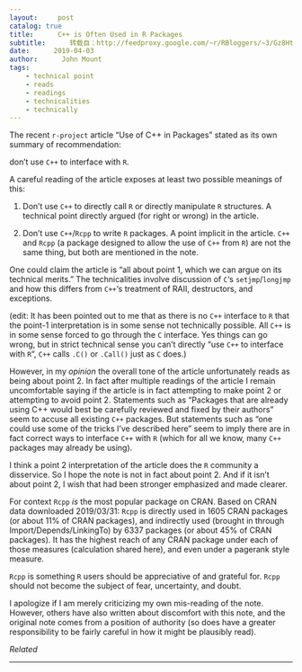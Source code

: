 ```yaml
---
layout:     post
catalog: true
title:      C++ is Often Used in R Packages
subtitle:      转载自：http://feedproxy.google.com/~r/RBloggers/~3/Gz8Ht8cWfXE/
date:      2019-04-03
author:      John Mount
tags:
    - technical point
    - reads
    - readings
    - technicalities
    - technically
---
```






The recent `r-project` article “Use of C++ in Packages” stated as its own summary of recommendation:

> 

don’t use `C++` to interface with `R`.



A careful reading of the article exposes at least two possible meanings of this:

1. Don’t use `C++` to directly call `R` or directly manipulate `R` structures. A technical point directly argued (for right or wrong) in the article.

1. Don’t use `C++`/`Rcpp` to write `R` packages. A point implicit in the article. `C++` and `Rcpp` (a package designed to allow the use of `C++` from `R`) are not the same thing, but both are mentioned in the note.


One could claim the article is “all about point 1, which we can argue on its technical merits.” The technicalities involve discussion of `C`‘s `setjmp`/`longjmp` and how this differs from `C++`‘s treatment of RAII, destructors, and exceptions.

(edit: It has been pointed out to me that as there is no `C++` interface to `R` that the point-1 interpretation is in some sense not technically possible. All `C++` is in some sense forced to go through the `C` interface. Yes things can go wrong, but in strict technical sense you can’t directly “use `C++` to interface with `R`“, `C++` calls `.C()` or `.Call()` just as `C` does.)

However, in my *opinion* the overall tone of the article unfortunately reads as being about point 2. In fact after multiple readings of the article I remain uncomfortable saying if the article is in fact attempting to make point 2 or attempting to avoid point 2. Statements such as “Packages that are already using C++ would best be carefully reviewed and fixed by their authors” seem to accuse all existing `C++` packages. But statements such as “one could use some of the tricks I’ve described here” seem to imply there are in fact correct ways to interface `C++` with `R` (which for all we know, many `C++` packages may already be using).

I think a point 2 interpretation of the article does the `R` community a disservice. So I hope the note is not in fact about point 2. And if it isn’t about point 2, I wish that had been stronger emphasized and made clearer.

For context `Rcpp` *is* the most popular package on CRAN. Based on CRAN data downloaded 2019/03/31: `Rcpp` is directly used in 1605 CRAN packages (or about 11% of CRAN packages), and indirectly used (brought in through Import/Depends/LinkingTo) by 6337 packages (or about 45% of CRAN packages). It has the highest reach of any CRAN package under each of those measures (calculation shared here), and even under a pagerank style measure.

`Rcpp` is something `R` users should be appreciative of and grateful for. `Rcpp` should not become the subject of fear, uncertainty, and doubt.

I apologize if I am merely criticizing my own mis-reading of the note. However, others have also written about discomfort with this note, and the original note comes from a position of authority (so does have a greater responsibility to be fairly careful in how it might be plausibly read).


*Related*








---
